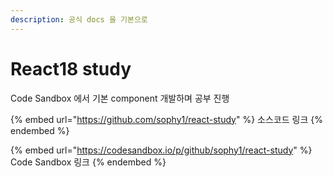 ```yaml
---
description: 공식 docs 을 기본으로
---
```


# React18 study

Code Sandbox 에서 기본 component 개발하며 공부 진행

{% embed url="https://github.com/sophy1/react-study" %}
소스코드 링크
{% endembed %}

{% embed url="https://codesandbox.io/p/github/sophy1/react-study" %}
Code Sandbox 링크
{% endembed %}
